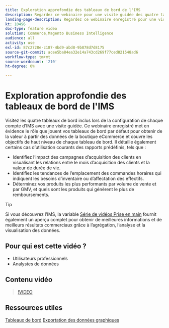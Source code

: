 ```yaml
---
title: Exploration approfondie des tableaux de bord de l'IMS
description: Regardez ce webinaire pour une visite guidée des quatre tableaux de bord inclus lors de la configuration de chaque compte de l’IMS.
landing-page-description: Regardez ce webinaire enregistré pour une visite guidée des quatre tableaux de bord inclus lors de la configuration de chaque compte IMS.
kt: 10496
doc-type: feature video
solution: Commerce,Magento Business Intelligence
audience: all
activity: use
exl-id: 87c2728e-c187-4bd9-abd8-9b878d7d8175
source-git-commit: acee5ba84ea32e14a743cd269f77ced821548ad6
workflow-type: tm+mt
source-wordcount: '210'
ht-degree: 0%

---
```


# Exploration approfondie des tableaux de bord de l&#39;IMS

Visitez les quatre tableaux de bord inclus lors de la configuration de chaque compte d’IMS avec une visite guidée. Ce webinaire enregistré met en évidence le rôle que jouent vos tableaux de bord par défaut pour obtenir de la valeur à partir des données de la boutique eCommerce et couvre les objectifs de haut niveau de chaque tableau de bord. Il détaille également certains cas d’utilisation courants des rapports prédéfinis, tels que :

- Identifiez l’impact des campagnes d’acquisition des clients en visualisant les relations entre le mois d’acquisition des clients et la valeur de durée de vie.
- Identifiez les tendances de l’emplacement des commandes horaires qui indiquent les besoins d’inventaire ou d’affectation des effectifs.
- Déterminez vos produits les plus performants par volume de vente et par GMV, et quels sont les produits qui génèrent le plus de remboursements.

>[!TIP]
>
>Si vous découvrez l’IMS, la variable [Série de vidéos Prise en main](./../1-overview.md) fournit également un aperçu complet pour obtenir de meilleures informations et de meilleurs résultats commerciaux grâce à l’agrégation, l’analyse et la visualisation des données.

## Pour qui est cette vidéo ?

- Utilisateurs professionnels
- Analystes de données

## Contenu vidéo

>[!VIDEO](https://video.tv.adobe.com/v/343498?quality=12&learn=on)

## Ressources utiles

[Tableaux de bord](https://docs.magento.com/mbi/data-user/dashboards/ess-dashboards.html)
[Exportation des données graphiques](https://docs.magento.com/mbi/data-user/export-data/exp-chart-dash.html)
